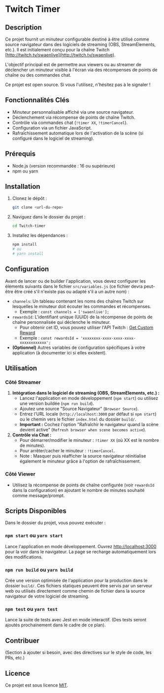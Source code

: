 # Twitch Timer

## Description

Ce projet fournit un minuteur configurable destiné à être utilisé comme source navigateur dans des logiciels de streaming (OBS, StreamElements, etc.). Il est initialement conçu pour la chaîne Twitch [http://twitch.tv/swaenlive](http://twitch.tv/swaenlive).

L'objectif principal est de permettre aux viewers ou au streamer de déclencher un minuteur visible à l'écran via des récompenses de points de chaîne ou des commandes chat.

Ce projet est open source. Si vous l'utilisez, n'hésitez pas à le signaler !

## Fonctionnalités Clés

*   Minuteur personnalisable affiché via une source navigateur.
*   Déclenchement via récompense de points de chaîne Twitch.
*   Contrôle via commandes chat (`!timer XX`, `!timerCancel`).
*   Configuration via un fichier JavaScript.
*   Rafraîchissement automatique lors de l'activation de la scène (si configuré dans le logiciel de streaming).

## Prérequis

*   Node.js (version recommandée : 16 ou supérieure)
*   npm ou yarn

## Installation

1.  Clonez le dépôt :
    ```bash
    git clone <url-du-repo>
    ```
2.  Naviguez dans le dossier du projet :
    ```bash
    cd Twitch-timer
    ```
3.  Installez les dépendances :
    ```bash
    npm install
    # ou
    # yarn install
    ```

## Configuration

Avant de lancer ou de builder l'application, vous devez configurer les éléments suivants dans le fichier `src/variables.js` (ce fichier devra peut-être être créé s'il n'existe pas ou adapté s'il a un autre nom) :

*   `channels`: Un tableau contenant les noms des chaînes Twitch sur lesquelles le minuteur doit écouter les commandes et récompenses.
    *   Exemple : `const channels = ['swaenlive'];`
*   `rewardsId`: L'identifiant unique (UUID) de la récompense de points de chaîne personnalisée qui déclenche le minuteur.
    *   Pour obtenir cet ID, vous pouvez utiliser l'API Twitch : [Get Custom Reward](https://dev.twitch.tv/docs/api/reference/#get-custom-reward)
    *   Exemple : `const rewardsId = 'xxxxxxxx-xxxx-xxxx-xxxx-xxxxxxxxxxxx';`
*   **(Optionnel)** Autres variables de configuration spécifiques à votre application (à documenter ici si elles existent).

## Utilisation

### Côté Streamer

1.  **Intégration dans le logiciel de streaming (OBS, StreamElements, etc.) :**
    *   Lancez l'application en mode développement (`npm start`) ou utilisez une version buildée (`npm run build`).
    *   Ajoutez une source "Source Navigateur" (`Browser Source`).
    *   Entrez l'URL locale (`http://localhost:3000` par défaut si `npm start`) ou le chemin vers le fichier `index.html` du dossier `build/`.
    *   **Important :** Cochez l'option "Rafraîchir le navigateur quand la scène devient active" (`Refresh browser when scene becomes active`).
2.  **Contrôle via Chat :**
    *   Pour démarrer/modifier le minuteur : `!timer XX` (où XX est le nombre de minutes).
    *   Pour arrêter/cacher le minuteur : `!timerCancel`.
    *   Note : Masquer puis réafficher la source navigateur réinitialise également le minuteur grâce à l'option de rafraîchissement.

### Côté Viewer

*   Utilisez la récompense de points de chaîne configurée (voir `rewardsId` dans la configuration) en ajoutant le nombre de minutes souhaité comme message/prompt.

## Scripts Disponibles

Dans le dossier du projet, vous pouvez exécuter :

### `npm start` ou `yarn start`

Lance l'application en mode développement. Ouvrez [http://localhost:3000](http://localhost:3000) pour la voir dans le navigateur. La page se recharge automatiquement lors des modifications.

### `npm run build` ou `yarn build`

Crée une version optimisée de l'application pour la production dans le dossier `build/`. Ces fichiers statiques peuvent être servis par un serveur web ou utilisés directement comme chemin de fichier dans la source navigateur de votre logiciel de streaming.

### `npm test` ou `yarn test`

Lance la suite de tests avec Jest en mode interactif. (Des tests seront ajoutés prochainement dans le cadre de ce plan).

## Contribuer

(Section à ajouter si besoin, avec des directives sur le style de code, les PRs, etc.)

## Licence

Ce projet est sous licence [MIT](LICENSE).